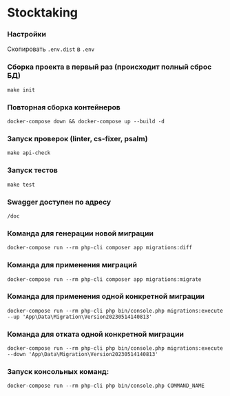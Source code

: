 # Stocktaking

### Настройки
Скопировать `.env.dist` в `.env`

### Сборка проекта в первый раз (происходит полный сброс БД)
`make init`

### Повторная сборка контейнеров
`docker-compose down && docker-compose up --build -d`

### Запуск проверок (linter, cs-fixer, psalm)
`make api-check`

### Запуск тестов
`make test`

### Swagger доступен по адресу
`/doc`

### Команда для генерации новой миграции
`docker-compose run --rm php-cli composer app migrations:diff`

### Команда для применения миграций
`docker-compose run --rm php-cli composer app migrations:migrate`

### Команда для применения одной конкретной миграции
`docker-compose run --rm php-cli php bin/console.php migrations:execute --up 'App\Data\Migration\Version20230514140813'`

### Команда для отката одной конкретной миграции
`docker-compose run --rm php-cli php bin/console.php migrations:execute --down 'App\Data\Migration\Version20230514140813'`

### Запуск консольных команд:
`docker-compose run --rm php-cli php bin/console.php COMMAND_NAME`